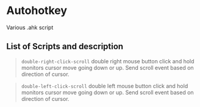 # Autohotkey
Various .ahk script

## List of Scripts and description

>  `double-right-click-scroll` double right mouse button click and hold monitors cursor move going down or up. Send scroll event based on direction of cursor.
 
>  `double-left-click-scroll`  double left mouse button click and hold monitors cursor move going down or up. Send scroll event based on direction of cursor.
